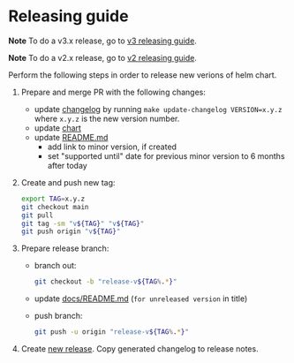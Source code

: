 # Releasing guide

**Note** To do a v3.x release, go to [v3 releasing guide][release_v3].

**Note** To do a v2.x release, go to [v2 releasing guide][release_v2].

Perform the following steps in order to release new verions of helm chart.

1. Prepare and merge PR with the following changes:

   - update [changelog][changelog] by running `make update-changelog VERSION=x.y.z` where `x.y.z` is the new version number.
   - update [chart][chart]
   - update [README.md][documentation]
     - add link to minor version, if created
     - set "supported until" date for previous minor version to 6 months after today

1. Create and push new tag:

   ```bash
   export TAG=x.y.z
   git checkout main
   git pull
   git tag -sm "v${TAG}" "v${TAG}"
   git push origin "v${TAG}"
   ```

1. Prepare release branch:

   - branch out:

     ```bash
     git checkout -b "release-v${TAG%.*}"
     ```

   - update [docs/README.md][deploy_title] (`for unreleased version` in title)
   - push branch:

     ```bash
     git push -u origin "release-v${TAG%.*}"
     ```

1. Create [new release][releases]. Copy generated changelog to release notes.

[deploy_title]: /docs/README.md#deployment-guide-for-unreleased-version
[changelog]: /CHANGELOG.md#unreleased
[chart]: /deploy/helm/sumologic/Chart.yaml
[releases]: https://github.com/SumoLogic/sumologic-kubernetes-collection/releases
[documentation]: /README.md#documentation
[release_v2]: https://github.com/SumoLogic/sumologic-kubernetes-collection/blob/release-v2/deploy/docs/release.md
[release_v3]: https://github.com/SumoLogic/sumologic-kubernetes-collection/blob/release-v3/docs/release.md
